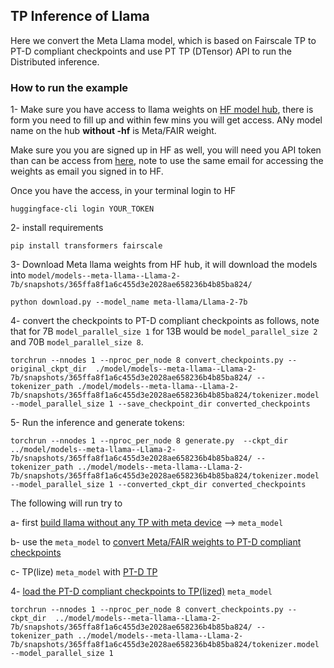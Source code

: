 ## TP Inference of Llama

Here we convert the Meta Llama model, which is based on Fairscale TP to PT-D compliant checkpoints and use PT TP (DTensor) API to run the Distributed inference.


### How to run the example



1- Make sure you have access to llama weights on [HF model hub](https://huggingface.co/meta-llama), there is form you need to fill up and within few mins you will get access. ANy model name on the hub **without -hf** is Meta/FAIR weight.

Make sure you you are signed up in HF as well, you will need you API token than can be access from [here](https://huggingface.co/settings/tokens), note to use the same email for accessing the weights as email you signed in to HF.

Once you have the access, in your terminal login to HF

```
huggingface-cli login YOUR_TOKEN

```

2- install requirements

```
pip install transformers fairscale
```

3- Download Meta llama weights from HF hub, it will download the models into `model/models--meta-llama--Llama-2-7b/snapshots/365ffa8f1a6c455d3e2028ae658236b4b85ba824/`

```
python download.py --model_name meta-llama/Llama-2-7b

```

4- convert the checkpoints to  PT-D compliant checkpoints as follows, note that for 7B `model_parallel_size 1` for 13B would be `model_parallel_size 2` and 70B `model_parallel_size 8`.

```
torchrun --nnodes 1 --nproc_per_node 8 convert_checkpoints.py --original_ckpt_dir  ./model/models--meta-llama--Llama-2-7b/snapshots/365ffa8f1a6c455d3e2028ae658236b4b85ba824/ --tokenizer_path ./model/models--meta-llama--Llama-2-7b/snapshots/365ffa8f1a6c455d3e2028ae658236b4b85ba824/tokenizer.model --model_parallel_size 1 --save_checkpoint_dir converted_checkpoints

```



5- Run the inference and generate tokens:

```
torchrun --nnodes 1 --nproc_per_node 8 generate.py  --ckpt_dir  ../model/models--meta-llama--Llama-2-7b/snapshots/365ffa8f1a6c455d3e2028ae658236b4b85ba824/ --tokenizer_path ../model/models--meta-llama--Llama-2-7b/snapshots/365ffa8f1a6c455d3e2028ae658236b4b85ba824/tokenizer.model --model_parallel_size 1 --converted_ckpt_dir converted_checkpoints

```



The following will run try to

a- first [build llama without any TP with meta device](https://github.com/pytorch/PiPPy/blob/2d_inference/examples/inference/tp_inference/llama2.py#L491) --> `meta_model` 

b- use the `meta_model` to [convert Meta/FAIR weights to PT-D compliant checkpoints](https://github.com/pytorch/PiPPy/blob/2d_inference/examples/inference/tp_inference/llama2.py#L433)

c- TP(lize) `meta_model` with [PT-D TP ](https://github.com/pytorch/PiPPy/blob/2d_inference/examples/inference/tp_inference/llama2.py#L499)

4- [load the PT-D compliant checkpoints to TP(lized)](https://github.com/pytorch/PiPPy/blob/2d_inference/examples/inference/tp_inference/llama2.py#L437) `meta_model` 

```
torchrun --nnodes 1 --nproc_per_node 8 convert_checkpoints.py --ckpt_dir  ../model/models--meta-llama--Llama-2-7b/snapshots/365ffa8f1a6c455d3e2028ae658236b4b85ba824/ --tokenizer_path ../model/models--meta-llama--Llama-2-7b/snapshots/365ffa8f1a6c455d3e2028ae658236b4b85ba824/tokenizer.model --model_parallel_size 1

```
